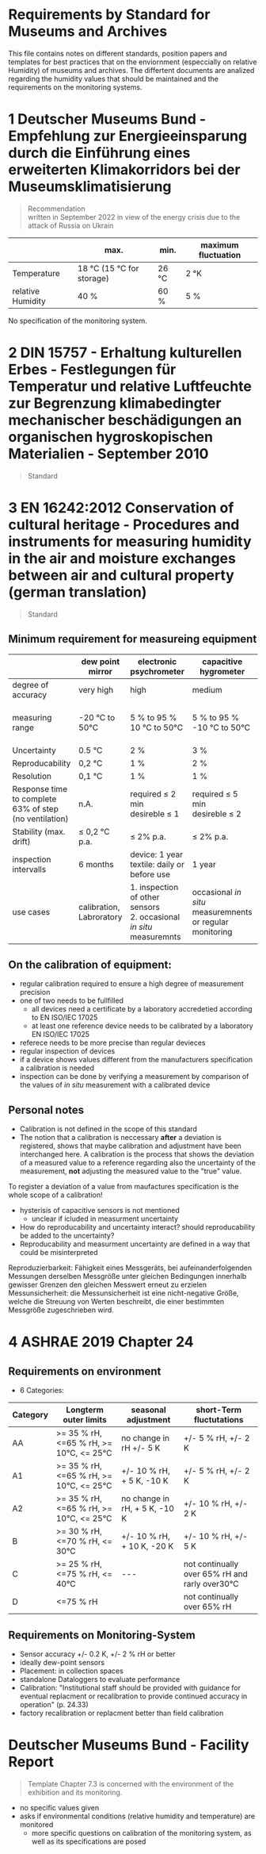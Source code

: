 Requirements by Standard for Museums and Archives
===

This file contains notes on different standards, position papers and templates for best practices that on the enviornment (especcially on relative Humidity) of museums and archives.
The differtent documents are analized regarding the humidity values that should be maintained and the requirements on the monitoring systems.


# 1 Deutscher Museums Bund - Empfehlung zur Energieeinsparung durch die Einführung eines erweiterten Klimakorridors bei der Museumsklimatisierung
> Recommendation <br>
> written in September 2022 in view of the energy crisis due to the attack of Russia on Ukrain

||max.|min.|maximum fluctuation|
|---|---|---|---|
|Temperature|18 °C (15 °C for storage)|26 °C|2 °K|
|relative Humidity|40 %|60 %|5 %|

No specification of the monitoring system.

# 2 DIN 15757 - Erhaltung kulturellen Erbes - Festlegungen für Temperatur und relative Luftfeuchte zur Begrenzung klimabedingter mechanischer beschädigungen an organischen hygroskopischen Materialien - September 2010

> Standard

# 3 EN 16242:2012 Conservation of cultural heritage - Procedures and instruments for measuring humidity in the air and moisture exchanges between air and cultural property (german translation)

> Standard

## Minimum requirement for measureing equipment
||dew point mirror|electronic psychrometer|capacitive hygrometer| impedance-hygrometer|hair-hygrometer|
|---|---|---|---|---|---|
|degree of accuracy|very high|high|medium|medium|low|
|measuring range| -20 °C to 50°C | 5 % to 95 % <br> 10 °C to 50°C|5 % to 95 % <br> -10 °C to 50°C|5 % to 95 % <br> -10 °C to 50°C|35 % to 95 % <br> -10 °C to 50°C|
|Uncertainty|0.5 °C|2 %|3 %|3 %|10 %|
|Reproducability|0,2 °C|1 %|2 %|2 %|5 %|
|Resolution|0,1 °C|1 %|1 %|1 %|2,5 %|
|Response time to complete 63% of step (no ventilation)|n.A.|required ≤ 2 min <br> desireble ≤ 1 |required ≤ 5 min <br> desireble ≤ 2 |required ≤ 5 min <br> desireble ≤ 2 |10min|
|Stability (max. drift)|≤ 0,2 °C p.a.| ≤ 2% p.a.|≤ 2% p.a.|≤ 2% p.a.|≤ 5% p.m.
|inspection intervalls|6 months| device: 1 year <br> textile: daily or before use| 1 year| 1 year| 3 months|
|use cases| calibration, Labroratory| 1. inspection of other sensors <br> 2. occasional *in situ* measuremnts| occasional *in situ* measuremnents or regular monitoring|occasional *in situ* measuremnents or regular monitoring|only in  acceptional ases for vissual inspection|

## On the calibration of equipment:
- regular calibration required to ensure a high degree of measurement precision
- one of two needs to be fullfilled
    - all devices need a certificate by a laboratory accredetied according to EN ISO/IEC 17025
    - at least one reference device needs to be calibrated by a laboratory EN ISO/IEC 17025
- referece needs to be more precise than regular devieces
- regular inspection of devices
- if a device shows values different from the manufacturers specification a calibration is needed
- inspection can be done by verifying a measurement by comparison of the values of *in situ* measurement with a calibrated device 

## Personal notes
- Calibration is not defined in the scope of this standard
- The notion that a calibration is neccessary **after** a deviation is registered, shows that maybe calibration and adjustment have been interchanged here. A calibration is the process that shows the deviation of a measured value to a reference regarding also the uncertainty of the measurement, **not** adjusting the measured value to the "true" value.<br>

To register a deviation of a value from maufactures specification is the whole scope of a calibration!
- hysterisis of capacitive sensors is not mentioned
    - unclear if icluded in measurment uncertainty
- How do reproducability and uncertainty interact? should reproducability be added to the uncertainty?
- Reproducability and measurment uncertainty are defined in a way that could be misinterpreted

Reproduzierbarkeit: Fähigkeit eines Messgeräts, bei aufeinanderfolgenden Messungen derselben Messgröße unter gleichen Bedingungen innerhalb gewisser Grenzen den gleichen Messwert erneut zu erzielen
Messunsicherheit: die Messunsicherheit ist eine nicht-negative Größe, welche die Streuung von Werten beschreibt, die einer bestimmten Messgröße zugeschrieben wird. 

# 4 ASHRAE 2019 Chapter 24

## Requirements on environment
- 6 Categories:

|Category|Longterm outer limits                  |seasonal adjustment          |short-Term fluctutations|
|--------|---------------------------------------|-----------------------------|------------------------|
|AA      |>= 35 % rH, <=65 % rH, >= 10°C, <= 25°C|no change in rH +/- 5 K      |+/- 5 % rH, +/- 2 K     |
|A1      |>= 35 % rH, <=65 % rH, >= 10°C, <= 25°C|+/- 10 % rH, + 5 K, -10 K    |+/- 5 % rH, +/- 2 K     |
|A2      |>= 35 % rH, <=65 % rH, >= 10°C, <= 25°C|no change in rH, + 5 K, -10 K|+/- 10 % rH, +/- 2 K    |
|B       |>= 30 % rH, <=70 % rH, <= 30°C         |+/- 10 % rH, + 10 K, -20 K   |+/- 10 % rH, +/- 5 K    |
|C       |>= 25 % rH, <=75 % rH, <= 40°C         |            ---              |not continually over 65% rH and rarly over30°C|
|D       | <=75 % rH                             |                             |not continually over 65% rH|

## Requirements on Monitoring-System
- Sensor accuracy +/- 0.2 K, +/- 2 % rH or better
- ideally dew-point sensors
- Placement: in collection spaces
- standalone Dataloggers to evaluate performance
- Calibration: "Institutional staff should be provided with guidance for eventual replacment or recalibration to provide continued accuracy in operation" (p. 24.33)
- factory recalibration or replacment better than field calibration


# Deutscher Museums Bund - Facility Report
> Template
Chapter 7.3 is concerned with the environment of the exhibition and its monitoring. 
- no specific values given
- asks if environmental conditions (relative humidity and temperature) are monitored
    - more specific questions on calibration of the monitoring system, as well as its specifications are posed
